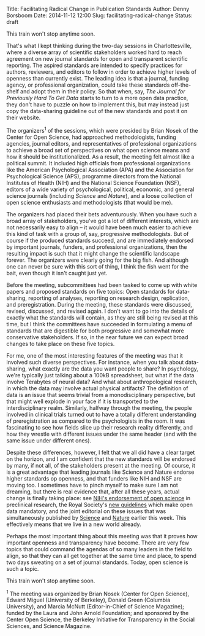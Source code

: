 Title: Facilitating Radical Change in Publication Standards
Author: Denny Borsboom
Date: 2014-11-12 12:00
Slug: facilitating-radical-change
Status: draft

This train won't stop anytime soon. 

That's what I kept thinking during the two-day sessions in Charlottesville, where a diverse array of scientific stakeholders worked hard to reach agreement on new journal standards for open and transparent scientific reporting. The aspired standards are intended to specify practices for authors, reviewers, and editors to follow in order to achieve higher levels of openness than currently exist. The leading idea is that a journal, funding agency, or professional organization, could take these standards off-the-shelf and adopt them in their policy. So that when, say, _The Journal for Previously Hard To Get Data_ starts to turn to a more open data practice, they don't have to puzzle on how to implement this, but may instead just copy the data-sharing guideline out of the new standards and post it on their website. 

The organizers<sup>1</sup> of the sessions, which were presided by Brian Nosek of the Center for Open Science, had approached methodologists, funding agencies, journal editors, and representatives of professional organizations to achieve a broad set of perspectives on what open science means and how it should be institutionalized. As a result, the meeting felt almost like a political summit. It included high officials from professional organizations like the American Psychological Association (APA) and the Association for Psychological Science (APS), programme directors from the National Institutes of Health (NIH) and the National Science Foundation (NSF), editors of a wide variety of psychological, political, economic, and general science journals (including _Science_ and _Nature_), and a loose collection of open science enthusiasts and methodologists (that would be me). 

The organizers had placed their bets adventurously. When you have such a broad array of stakeholders, you've got a lot of different interests, which are not necessarily easy to align – it would have been much easier to achieve this kind of task with a group of, say, progressive methodologists. But of course if the produced standards succeed, and are immediately endorsed by important journals, funders, and professional organizations, then the resulting impact is such that it might change the scientific landscape forever. The organizers were clearly going for the big fish. And although one can never be sure with this sort of thing, I think the fish went for the bait, even though it isn't caught just yet.

Before the meeting, subcommittees had been tasked to come up with white papers and proposed standards on five topics: Open standards for data-sharing, reporting of analyses, reporting on research design, replication, and preregistration. During the meeting, these standards were discussed, revised, discussed, and revised again. I don't want to go into the details of exactly what the standards will contain, as they are still being revised at this time, but I think the committees have succeeded in formulating a menu of standards that are digestible for both progressive and somewhat more conservative stakeholders. If so, in the near future we can expect broad changes to take place on these five topics.

For me, one of the most interesting features of the meeting was that it involved such diverse perspectives. For instance, when you talk about data-sharing, what exactly are the data you want people to share? In psychology, we're typically just talking about a 100kB spreadsheet, but what if the data involve Terabytes of neural data? And what about anthropological research, in which the data may involve actual physical artifacts? The definition of data is an issue that seems trivial from a monodisciplinary perspective, but that might well explode in your face if it is transported to the interdisciplinary realm. Similarly, halfway through the meeting, the people involved in clinical trials turned out to have a totally different understanding of preregistration as compared to the psychologists in the room. It was fascinating to see how fields slice up their research reality differently, and how they wrestle with different issues under the same header (and with the same issue under different ones). 

Despite these differences, however, I felt that we all did have a clear target on the horizon, and I am confident that the new standards will be endorsed by many, if not all, of the stakeholders present at the meeting. Of course, it is a great advantage that leading journals like Science and Nature endorse higher standards op openness, and that funders like NIH and NSF are moving too. I sometimes have to pinch myself to make sure I am not dreaming, but there is real evidence that, after all these years, actual change is finally taking place: see [NIH's endorsement of open science](http://www.nih.gov/about/reporting-preclinical-research.htm) in preclinical research, the Royal Society's [new guidelines](http://royalsocietypublishing.org/data-sharing) which make open data mandatory, and the joint editorial on these issues that was simultaneously published by [Science](http://www.sciencemag.org/content/346/6210/679.full) and [Nature](http://www.nature.com/news/journals-unite-for-reproducibility-1.16259?WT.ec_id=NATURE-20141106) earlier this week. This effectively means that we live in a new world already.

Perhaps the most important thing about this meeting was that it proves how important openness and transparency have become. There are very few topics that could command the agendas of so many leaders in the field to align, so that they can all get together at the same time and place, to spend two days sweating on a set of journal standards. Today, open science is such a topic. 

This train won't stop anytime soon. 

<sup>1</sup> The meeting was organized by Brian Nosek (Center for Open Science), Edward Miguel (University of Berkeley), Donald Green (Columbia University), and Marcia McNutt (Editor-in-Chief of Science Magazine); funded by the Laura and John Arnold Foundation; and sponsored by the Center Open Science, the Berkeley Initiative for Transparency in the Social Sciences, and Science Magazine.
